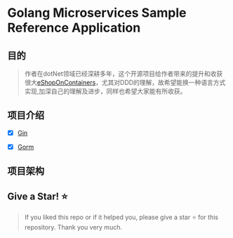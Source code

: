 # Golang Microservices Sample Reference Application

## 目的
> 作者在dotNet领域已经深耕多年，这个开源项目给作者带来的提升和收获很大[eShopOnContainers](https://github.com/dotnet-architecture/eShopOnContainers)，尤其对DDD的理解，故希望能换一种语言方式实现,加深自己的理解及进步，同样也希望大家能有所收获。

## 项目介绍
- [x] [Gin](https://github.com/gin-gonic/gin)  
- [x] [Gorm](https://github.com/go-gorm/gorm)  


## 项目架构


## Give a Star! ⭐️

>If you liked this repo or if it helped you, please give a star ⭐️ for this repository. 
Thank you very much. 

